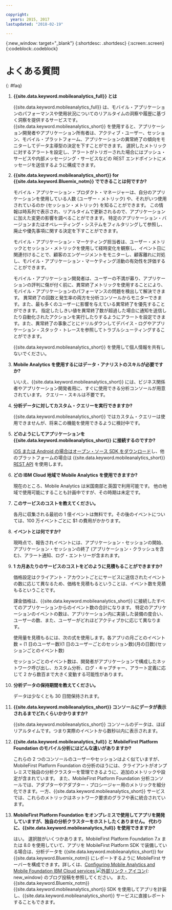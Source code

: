 ```yaml
---

copyright:
  years: 2015, 2017
lastupdated: "2018-02-19"

---
```

{:new_window: target="_blank"}
{:shortdesc: .shortdesc}
{:screen:.screen}
{:codeblock:.codeblock}


# よくある質問 
{: #faq}


1. **{{site.data.keyword.mobileanalytics_full}} とは**
	
	{{site.data.keyword.mobileanalytics_full}} は、モバイル・アプリケーションのパフォーマンスや使用状況についてのリアルタイムの洞察や履歴に基づく洞察を提供するサービスです。 {{site.data.keyword.mobileanalytics_short}} を使用すると、アプリケーション開発者やアプリケーション所有者は、アクティブ・ユーザー、セッション、モバイル・プラットフォーム、アプリケーションの異常終了の傾向をモニターしてデータ主導型の決定を下すことができます。 選択したメトリックに対するアラートを設定し、アラートがトリガーされた場合にはプッシュ・サービスや内部メッセージング・サービスなどの REST エンドポイントにメッセージを送信するように構成できます。


2. **{{site.data.keyword.mobileanalytics_short}} for {{site.data.keyword.Bluemix_notm}} でできることは何ですか?**

	モバイル・アプリケーション・プロダクト・マネージャーは、自分のアプリケーションを使用している人数 (ユーザー・メトリック) や、それがいつ使用されているのか (セッション・メトリック) を知ることができます。 この情報は時系列で表示され、リアルタイムで更新されるので、アプリケーションに加えた変更の影響を調べることができます。 特定のアプリケーション・バージョンまたはオペレーティング・システムをフィルタリングして参照し、廃止や優先事項に関する決定を下すことができます。 
	
	モバイル・アプリケーション・マーケティング担当者は、ユーザー・メトリックとセッション・メトリックを使用して経時変化を観察し、イベント日に関連付けることで、顧客のエンゲージメントをモニターし、顧客離れに対処し、モバイル・アプリケーション・マーケティング活動の有効性を評価することができます。
	
	モバイル・アプリケーション開発者は、ユーザーの不満が募り、アプリケーションの評判に傷が付く前に、異常終了メトリックを使用することにより、モバイル・アプリケーションのパフォーマンスの問題を検出して解決できます。 異常終了の回数と発生率の両方を分析コンソールからモニターできます。また、最も多くのユーザーに影響を与えている異常終了を優先することができます。 指定したしきい値を異常終了数が超過した場合に通知を送信したり自動化されたアクションを実行したりするようにアラートを設定できます。また、異常終了の事象ごとにドリルダウンしてデバイス・ログやアプリケーション・スタック・トレースを参照してトラブルシューティングすることができます。
	
	{{site.data.keyword.mobileanalytics_short}} を使用して個人情報を共有しないでください。

3. **Mobile Analytics を使用するにはデータ・アナリストのスキルが必要ですか?**

	いいえ、{{site.data.keyword.mobileanalytics_short}} には、ビジネス関係者やアプリケーション開発者用に、すぐに使用できる分析コンソールが用意されています。 クエリー・スキルは不要です。

4. **分析データに対してカスタム・クエリーを実行できますか?**

    {{site.data.keyword.mobileanalytics_short}} ではカスタム・クエリーは使用できませんが、将来この機能を使用できるように検討中です。
	
5. **どのようにしてアプリケーションを {{site.data.keyword.mobileanalytics_short}} に接続するのですか?**

    [iOS または Android の場合はオープン・ソース SDK をダウンロード](install-client-sdk.html)し、他のプラットフォームの場合は {{site.data.keyword.mobileanalytics_short}} [REST API](https://mobile-analytics-dashboard.{DomainName}/analytics-service/) を使用します。 

6. **どの IBM Cloud 地域で Mobile Analytics を使用できますか?**

    現在のところ、Mobile Analytics は米国南部と英国で利用可能です。 他の地域で使用可能にすることも計画中ですが、その時期は未定です。

7. **このサービスのコストを教えてください。**

    各月に収集される最初の 1 億イベントは無料です。その後のイベントについては、100 万イベントごとに $1 の費用がかかります。
	
8. **イベントとは何ですか?**

    現時点で、報告されイベントには、アプリケーション・セッションの開始、アプリケーション・セッションの終了 (アプリケーション・クラッシュを含む)、アラート通知、ログ・エントリーが含まれます。
	
9. **1 カ月あたりのサービスのコストをどのように見積もることができますか?**

    価格設定はクライアント・アカウントごとにサービスに送信されたイベントの数に応じて異なるため、価格を見積もるということは、イベント数を見積もるということです。  
	
	課金価格は、{{site.data.keyword.mobileanalytics_short}} に接続したすべてのアプリケーションからのイベント数の合計になります。 特定のアプリケーションのイベントの数は、アプリケーション内に実装した装備の度合い、ユーザーの数、また、ユーザーがどれほどアクティブかに応じて異なります。 
	
	使用量を見積もるには、次の式を使用します。各アプリの月ごとのイベント数 = (1 日のユーザー数)(1 日のユーザーごとのセッション数)(月の日数)(セッションごとのイベント数)
	
	セッションごとのイベント数は、開発者がアプリケーションで構成したネットワーク呼び出し、カスタム分析、ログ・キャプチャー、アラート定義に応じて 2 から数百まで大きく変動する可能性があります。

9. **分析データの保持期間を教えてください。**

    データは少なくとも 30 日間保持されます。
	
10. **{{site.data.keyword.mobileanalytics_short}} コンソールにデータが表示されるまでどれくらいかかりますか?**

    {{site.data.keyword.mobileanalytics_short}} コンソールのデータは、ほぼリアルタイムです。つまり実際のイベントから数秒以内に表示されます。
	
11. **{{site.data.keyword.mobileanalytics_full}} と MobileFirst Platform Foundation のモバイル分析にはどんな違いがありますか?**

    これらの 2 つのコンソールのユーザーやセッションはよく似ていますが、MobileFirst Platform Foundation の分析のほうには、クライアントがオンプレミスで独自の分析クラスターを管理できるように、追加のメトリックや設定が含まれています。 また、MobileFirst Platform Foundation 分析コンソールでは、アダプターやアダプター・プロシージャー用のメトリックを細分化できます。一方、{{site.data.keyword.mobileanalytics_short}} サービスでは、これらのメトリックはネットワーク要求のグラフや表に統合されています。
	
12. **MobileFirst Platform Foundation をオンプレミスで使用してアプリを開発していますが、独自の分析クラスターをホストしたくありません。 代わりに、{{site.data.keyword.mobileanalytics_full}} を使用できますか?**

    はい。 選択肢がいくつかあります。MobileFirst Platform Foundation 7.x または 8.0 を使用していて、アプリを MobileFirst Platform SDK で装備している場合は、分析データを {{site.data.keyword.mobileanalytics_short}} for {{site.data.keyword.Bluemix_notm}} にレポートするように MobileFirst サーバーを構成できます。詳しくは、[Configuring Mobile Analytics and Mobile Foundation IBM Cloud services ![外部リンク・アイコン](../../icons/launch-glyph.svg "外部リンク・アイコン")](https://mobilefirstplatform.ibmcloud.com/blog/2016/07/11/analytics-bm-service/){: new_window} のブログ投稿を参照してください。 また、{{site.data.keyword.Bluemix_notm}} {{site.data.keyword.mobileanalytics_short}} SDK を使用してアプリを計装し、{{site.data.keyword.mobileanalytics_short}} サービスに直接レポートすることもできます。

